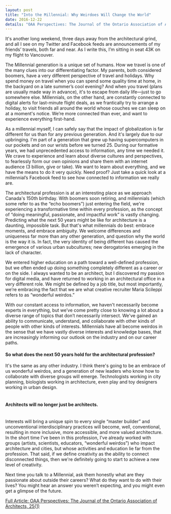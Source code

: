 ```yaml
---
layout: post
title: "Into the Millennial: Why Weirdoes Will Change the World"
date: 2016-12-22
details: "OAA Perspectives: The Journal of the Ontario Association of Architects, 25(1)"
---
```


It's another long weekend, three days away from the architectural grind, and all I see on my Twitter and Facebook feeds are announcements of my friends’ travels, both far and near. As I write this, I’m sitting in seat 43K on my flight to Vancouver. 

The Millennial generation is a unique set of humans. How we travel is one of the many clues into our differentiating factor. My parents, both considered boomers, have a very different perspective of travel and holidays. Why spend money on travel when you can spend some quality time at home, in the backyard on a late summer’s cool evening? And when you travel (plans are usually made way in advance), it's to escape from daily life—just to go somewhere else. Millennials, on the other hand, are constantly connected to digital alerts for last-minute flight deals, as we frantically try to arrange a holiday, to visit friends all around the world whose couches we can sleep on at a moment's notice. We’re more connected than ever, and want to experience everything first-hand.

As a millennial myself, I can safely say that the impact of globalization is far different for us than for any previous generation. And it's largely due to our upbringing. I'm part of a generation that grew up having supercomputers in our pockets and on our wrists before we turned 25. During our formative years, we had unprecedented access to information, any time we needed it. We crave to experience and learn about diverse cultures and perspectives, to fearlessly form our own opinions and share them with an internet audience (3 billion, give or take). We want to learn about everything, and we have the means to do it very quickly. Need proof? Just take a quick look at a millennial’s Facebook feed to see how connected to information we really are.

The architectural profession is at an interesting place as we approach Canada's 150th birthday. With boomers soon retiring, and millennials (which some refer to as the “echo boomers”) just entering the field, we're experiencing a transformative time within every profession, as the concept of “doing meaningful, passionate, and impactful work” is vastly changing. Predicting what the next 50 years might be like for architecture is a daunting, impossible task. But that's what millennials do best: embrace moments, and embrace ambiguity. We welcome differences and uniqueness far more than any other generation, and question why the world is the way it is. In fact, the very identity of being different has caused the emergence of various urban subcultures; new derogatories emerging in the lack of character. 

We entered higher education on a path toward a well-defined profession, but we often ended up doing something completely different as a career or on the side. I always wanted to be an architect, but I discovered my passion for digital media, and have returned to working in an architectural office in a very different role. We might be defined by a job title, but most importantly, we’re embracing the fact that we are what creative recruiter Maria Scileppi refers to as “wonderful weirdos.”

With our constant access to information, we haven't necessarily become experts in everything, but we’ve come pretty close to knowing a lot about a diverse range of topics that don’t necessarily intersect. We've gained an ability to communicate, understand, and collaborate with other kinds of people with other kinds of interests. Millennials have all become weirdos in the sense that we have vastly diverse interests and knowledge bases, that are increasingly informing our outlook on the industry and on our career paths.


<h4 class="article-subheading">
So what does the next 50 years hold for the architectural profession? </h4>

It's the same as any other industry. I think there's going to be an embrace of us wonderful weirdos, and a generation of new leaders who know how to collaborate with diverse groups will emerge. Technologists working in city planning, biologists working in architecture, even play and toy designers working in urban design. 
<br><br>
<h4 class="article-subheading">
Architects will no longer just be architects. </h4>
<br>
Interests will bring a unique spin to every single “master builder” and unconventional interdisciplinary practices will become, well, conventional, resulting in more inclusive, more accessible, and more valued architecture. In the short time I’ve been in this profession, I've already worked with groups (artists, scientists, educators, “wonderful weirdos”) who impact architecture and cities, but whose activities and education lie far from the profession. That said, if we define creativity as the ability to connect disconnected things, then we're definitely going to start to achieve a new level of creativity.

Next time you talk to a Millennial, ask them honestly what are they passionate about outside their careers? What do they want to do with their lives? You might hear an answer you weren’t expecting, and you might even get a glimpse of the future. 

<a href="#" target="_blank">Full Article: OAA Perspectives: The Journal of the Ontario Association of Architects, 25(1)</a>
